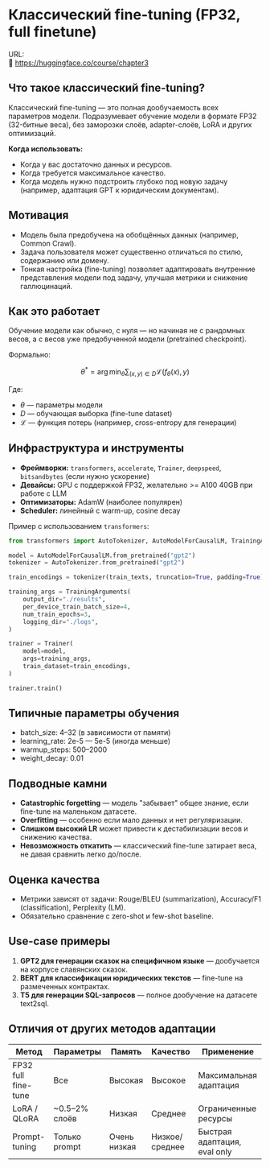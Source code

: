 # Классический fine-tuning (FP32, full finetune)

URL:  
🔗 https://huggingface.co/course/chapter3


## Что такое классический fine-tuning?

Классический fine-tuning — это полная дообучаемость всех параметров модели. Подразумевает обучение модели в формате FP32 (32-битные веса), без заморозки слоёв, adapter-слоёв, LoRA и других оптимизаций.

**Когда использовать:**

- Когда у вас достаточно данных и ресурсов.
- Когда требуется максимальное качество.
- Когда модель нужно подстроить глубоко под новую задачу (например, адаптация GPT к юридическим документам).

## Мотивация

- Модель была предобучена на обобщённых данных (например, Common Crawl).
- Задача пользователя может существенно отличаться по стилю, содержанию или домену.
- Тонкая настройка (fine-tuning) позволяет адаптировать внутренние представления модели под задачу, улучшая метрики и снижение галлюцинаций.

## Как это работает

Обучение модели как обычно, с нуля — но начиная не с рандомных весов, а с весов уже предобученной модели (pretrained checkpoint).

Формально:

$$
\theta^* = \arg\min_{\theta} \sum_{(x, y) \in D} \mathcal{L}(f_\theta(x), y)
$$

Где:

- $\theta$ — параметры модели
- $D$ — обучающая выборка (fine-tune dataset)
- $\mathcal{L}$ — функция потерь (например, cross-entropy для генерации)

## Инфраструктура и инструменты

- **Фреймворки:** `transformers`, `accelerate`, `Trainer`, `deepspeed`, `bitsandbytes` (если нужно ускорение)
- **Девайсы:** GPU с поддержкой FP32, желательно >= A100 40GB при работе с LLM
- **Оптимизаторы:** AdamW (наиболее популярен)
- **Scheduler:** линейный с warm-up, cosine decay

Пример с использованием `transformers`:

```python
from transformers import AutoTokenizer, AutoModelForCausalLM, TrainingArguments, Trainer

model = AutoModelForCausalLM.from_pretrained("gpt2")
tokenizer = AutoTokenizer.from_pretrained("gpt2")

train_encodings = tokenizer(train_texts, truncation=True, padding=True)

training_args = TrainingArguments(
    output_dir="./results",
    per_device_train_batch_size=4,
    num_train_epochs=3,
    logging_dir="./logs",
)

trainer = Trainer(
    model=model,
    args=training_args,
    train_dataset=train_encodings,
)

trainer.train()
```

## Типичные параметры обучения

- batch\_size: 4–32 (в зависимости от памяти)
- learning\_rate: 2e-5 — 5e-5 (иногда меньше)
- warmup\_steps: 500–2000
- weight\_decay: 0.01

## Подводные камни

- **Catastrophic forgetting** — модель "забывает" общее знание, если fine-tune на маленьком датасете.
- **Overfitting** — особенно если мало данных и нет регуляризации.
- **Слишком высокий LR** может привести к дестабилизации весов и снижению качества.
- **Невозможность откатить** — классический fine-tune затирает веса, не давая сравнить легко до/после.

## Оценка качества

- Метрики зависят от задачи: Rouge/BLEU (summarization), Accuracy/F1 (classification), Perplexity (LM).
- Обязательно сравнение с zero-shot и few-shot baseline.

## Use-case примеры

1. **GPT2 для генерации сказок на специфичном языке** — дообучается на корпусе славянских сказок.
2. **BERT для классификации юридических текстов** — fine-tune на размеченных контрактах.
3. **T5 для генерации SQL-запросов** — полное дообучение на датасете text2sql.

## Отличия от других методов адаптации

| Метод               | Параметры      | Память       | Качество       | Применение                   |
| ------------------- | -------------- | ------------ | -------------- | ---------------------------- |
| FP32 full fine-tune | Все            | Высокая      | Высокое        | Максимальная адаптация       |
| LoRA / QLoRA        | \~0.5–2% слоёв | Низкая       | Среднее        | Ограниченные ресурсы         |
| Prompt-tuning       | Только prompt  | Очень низкая | Низкое/среднее | Быстрая адаптация, eval only |